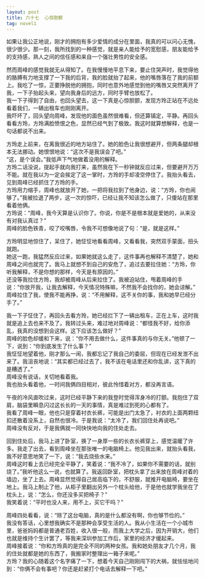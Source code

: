 ```yaml
---
layout: post
title: 六十七  心惊胆颤
tag: novel1
---
```


如果让我公正地说，刚才的拥抱有多少爱情的成分在里面，我真的可以问心无愧，很少很少。那一刻，我所找到的一种感觉，就是亲人能给予的宽慰感，朋友能给予的支持感，熟人之间的信任感和来自一个强壮男性的安全感。

然而周峰的感觉我就无从得知了。在我慢慢地平息下来，要止住哭声时，我觉得他的胳膊有力地支撑了一下我的后背，我的脸就抬了起来，他的嘴唇落在了我的前额上。我吃了一惊，正要挣脱他的拥抱，同时也意外地感觉到他的嘴唇又突然离开了我，一下子抬起头来，望向我身后的远方，同时手臂也放松了。<br />
我一下子得到了自由，也回头望去，这一下真是心惊胆颤，发现方玲正站在不远处看着我们，一辆出租车也刚刚离开。<br />
我吓坏了，回头望向周峰，发现他的面色虽然很难看，但还算镇定，平静。再回头看看方玲，方玲满脸愤恨之色，显然已经气到了极致。我这时就算想解释，也是一句话都说不出来。

方玲走上前来，在离我很近的地方站住了。她的脸色让我很想避开，但两条腿却根本无法挪动。她恨恨地说：“这次不是我误会了吧。”<br />
“这，是个误会。”我低声下气地做着没用的解释。<br />
方玲二话没说，提起手就向我打来，虽然我在下一秒钟就反应过来，但要避开万万不能。就在我以为一定会挨定了这一掌时，方玲的手却凌空停住了。我抬头看去，见到周峰已经抓住了方玲的手。<br />
方玲用力缩手，周峰也就放开了她，一把将我拉到了他身边，说：“方玲，你也闹够了。”我被拉退了两步，这一次的惊吓，已经让我不知该怎么做了，只傻站在那里看着他俩。<br />
方玲说：“周峰，我今天算是认识你了。你说，你是不是根本就是爱她的，从来没有对我认真过？”<br />
周峰的脸色铁青，咬了咬嘴唇，令我不可想像地说了句：“是，就是这样。”

方玲明显地惊住了，呆住了，她怔怔地看看周峰，又看看我，突然双手蒙面，扭头就跑。<br />
她这一跑，我猛然反应过来，如果她就这么走了，这件事再也解释不清楚了，她和周峰之间也就完了。我马上就想不到自己的安危了，追过去要拉住她：“方玲，你听我解释，不是你想的那样，今天是有原因的。”<br />
还没等我拉住方玲，我却被周峰从后来拉住了。我被迫站住，甩着周峰的手说：“你放开我，让我去解释，今天情况特殊嘛，不然我不会找你的，她会谅解。”<br />
周峰拉住了我，使我不能再挣，说：“不用解释，这不关你的事，我和她早已经分手了。”

我一下子怔住了，再回头去看方玲，她已经拦下了一辆出租车，正在上车，这时我就是追上去也来不及了。我转过头来，难过地对周峰说：“都怪我不好，给你添乱，我真的没想到会这样。这下应该怎么做好？”<br />
周峰的脸色却缓和下来，说：“你不用去做什么，这件事真的与你无关。”他顿了一下，说到：“你到底发生了什么事？”<br />
我怔怔地望着他，刚才那么一闹，我都忘记了我自己的委屈，但现在已经发泄不出来了。我沮丧地说：“其实都已经过去了，我不该在电话里还和你乱讲，这下真的是糟透了。”<br />
周峰没有说话，关切地看着我。<br />
我也抬头看着他，一时间我俩四目相对，彼此怜惜着对方，都没再言语。

午夜的冷风直吹过来，这时已经平静下来的我登时觉得浑身冷的打颤。我抱住了双肩，脑袋里瞬息闪过这长长的一天的事情，真是难过到死的心都有了。<br />
我看了周峰一眼，他也只是穿着衬衣长裤，可能是出门太急了，衬衣的上面两颗纽扣还散着没系上，自然也很冷。于是我说：“太冷了，我们回住处再说吧。”<br />
周峰没有反对，于是我俩就一同快快地向我的住处走去。

回到住处后，我马上进了卧室，换了一身厚一些的长衣长裤穿上，感觉温暖了许多。我走了出去，看到周峰坐在那张唯一的电脑椅上。他见我出来，就抬头看我，我不好意思地笑了一下，说：“我去烧些水来。”<br />
周峰这时看上去已经完全平静了，笑着说：“我不冷了，如果你不需要的话，就别烧了。”我听他这么一说，也就算了。我返回卧室，把枕头拿了出来放在周峰对着的墙边，坐了上去。周峰显然觉得自己居高临下的，不舒服，就推开电脑椅，要坐在地上。我马上制止了他，从柜子里翻出另外一个枕头给他，于是他也就学我坐在了枕头上，说：“怎么，你还没多买把椅子？”<br />
我笑着说：“平时也没人来，用不上，买它干吗？”

周峰四处看看，说：“除了这台电脑，真的是什么都没有啊，你也够节俭的。”<br />
我没有答话，心里想我确实不是那种会享受生活的人。我从小生活在一个小城市里，爸爸妈妈都是普通老百姓，收入很一般，而我上大学之后，因为开销大，他们也就是维持个生计罢了，等我来深圳参加工作后，家里的经济才缓起来。<br />
周峰接着说：“你和方玲真的是完全不同的两种女孩。我和她处朋友才几个月，我的住处就都是她的东西了，我搬家时整理出一箱子来呢。”<br />
方玲？我的心随着这个名字痛了一下，想着今天自己刚刚闯下的大祸，就怯怯地问到：“你俩不会有事吧？你还是赶紧打个电话去解释一下吧。”